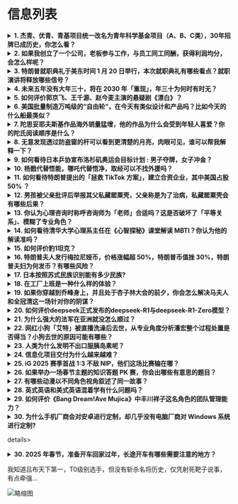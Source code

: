 # 信息列表

<details>
<summary><b>1. 杰青、优青、青基项目统一改名为青年科学基金项目（A、B、C类），30年招牌已成历史，你怎么看？</b></summary>

- **地址**: [传送门](https://www.zhihu.com/question/10094855365)
- **热度**: 453 万热度
- **摘抄**: 关于2025年度国家自然科学基金项目申请与结题等有关事项的通告 重磅！国家杰青优...

<img src="https://pic1.zhimg.com/70/v2-b388e61b064d90754d58a9055c0de9b8_1440w.avis?source=172ae18b&biz_tag=Post" alt="略缩图" width="200" />
</details>

<details>
<summary><b>2. 如果我创立了一个公司，老板参与工作，与员工同工同酬，获得利润均分，会怎么样呢？</b></summary>

- **地址**: [传送门](https://www.zhihu.com/question/3194918699)
- **热度**: 219 万热度
- **摘抄**: 如果我创立了一个公司，老板参与工作与员工同工同酬，获得利润均分，会怎么样？

<img src="https://pic4.zhimg.com/80/v2-8a1aa101085c62e995d2a17fae68faf3_1440w.webp" alt="略缩图" width="200" />
</details>

<details>
<summary><b>3. 特朗普就职典礼于美东时间 1 月 20 日举行，本次就职典礼有哪些看点？就职演讲将释放哪些信号？</b></summary>

- **地址**: [传送门](https://www.zhihu.com/question/10105381450)
- **热度**: 160 万热度
- **摘抄**: 美国当选总统、共和党人特朗普当地时间1月20日在美国首都华盛顿特区举行的就职典礼...

<img src="./img/1.jpg" alt="略缩图" width="200" />
</details>

<details>
<summary><b>4. 未来五年没有大年三十，将在 2030 年「重现」，年三十为何时有时无？</b></summary>

- **地址**: [传送门](https://www.zhihu.com/question/5802661249)
- **热度**: 85 万热度
- **摘抄**: 2025年1月29日将迎来农历新年蛇年，但2025年没有大年三十，大年二十九过后...

<img src="https://pic1.zhimg.com/80/v2-5a74dc55953e427329249f0a469bbe46_1440w.webp?source=1def8aca" alt="略缩图" width="200" />
</details>

<details>
<summary><b>5. 如何评价郭京飞、王千源、赵今麦主演的悬疑剧《漂白》？</b></summary>

- **地址**: [传送门](https://www.zhihu.com/question/9847458748)
- **热度**: 53 万热度
- **摘抄**: 作为爱奇艺迷雾剧场的悬疑剧，《漂白》质量如何？

<img src="https://pic1.zhimg.com/80/v2-58774d7a0cb764b40be5f063cfb2d72f_1440w.png" alt="略缩图" width="200" />
</details>

<details>
<summary><b>6. 美国批量制造万吨级的“自由轮”，在今天有类似设计和产品吗？比如今天的什么船最类似？</b></summary>

- **地址**: [传送门](https://www.zhihu.com/question/31003394)
- **热度**: 52 万热度
- **摘抄**: 美国批量制造万吨级的“自由轮”，自由轮是现代工业化大规模生产的一个奇迹。帕特里克...

<img src="https://picx.zhimg.com/50/v2-3c29676174307cfc68677e3ca6766191_b.jpg" alt="略缩图" width="200" />
</details>

<details>
<summary><b>7. 陀思妥耶夫斯基作品海外销量猛增，他的作品为什么会受到年轻人喜爱？你的陀氏阅读顺序是什么？</b></summary>

- **地址**: [传送门](https://www.zhihu.com/question/9376075638)
- **热度**: 43 万热度
- **摘抄**: 新闻媒体《快公司》（Fast Company）和《金融时报》（Financial...

<img src="https://picx.zhimg.com/80/v2-a77f1ffae033bcd59331394261c24871_1440w.webp?source=1def8aca" alt="略缩图" width="200" />
</details>

<details>
<summary><b>8. 无意发现透过防盗窗的杆可以看到更清楚的月亮，肉眼可见，谁可以帮我解释一下？</b></summary>

- **地址**: [传送门](https://www.zhihu.com/question/564059264)
- **热度**: 43 万热度
- **摘抄**: 这是什么情况，可以通过防盗窗那个杆，看到更清楚的月亮，肉眼可见，谁可以跟我解释解...

<img src="https://pic1.zhimg.com/50/v2-ec7a65bdba61b31867eedbfc50314c9a_b.jpg" alt="略缩图" width="200" />
</details>

<details>
<summary><b>9. 如何看待日本乒协宣布洛杉矶奥运会目标计划 : 男子夺牌，女子冲金？</b></summary>

- **地址**: [传送门](https://www.zhihu.com/question/10106851550)
- **热度**: 41 万热度
- **摘抄**: 日本男女乒奥运目标：男乒目标夺牌，女乒目标则是冲击金牌-直播吧 今日，日本乒乓球...

<img src="https://picx.zhimg.com/80/v2-d30c165cfd6ad74695f705e514f2431b_1440w.webp?source=1def8aca" alt="略缩图" width="200" />
</details>

<details>
<summary><b>10. 杨戬代替悟能，哪吒代替悟净，取经可以不找外援吗？</b></summary>

- **地址**: [传送门](https://www.zhihu.com/question/665404731)
- **热度**: 39 万热度
- **摘抄**: 所有关卡只能师徒解决，能做到吗？

<img src="https://picx.zhimg.com/80/v2-b7315f59b63d509c0e7cc37e3d9d726a_1440w.webp?source=1def8aca" alt="略缩图" width="200" />
</details>

<details>
<summary><b>11. 如何看待特朗普提出的「拯救 TikTok 方案」，建立合资企业，其中美国占股 50% ？</b></summary>

- **地址**: [传送门](https://www.zhihu.com/question/10064513622)
- **热度**: 38 万热度
- **摘抄**: 特朗普19日早些时候在社交媒体上发文，呼吁各公司不要让TikTok处于停止运转状...

<img src="https://pic1.zhimg.com/80/v2-d4a3a6782485861fe1266b264e8b63fc_1440w.webp?source=1def8aca" alt="略缩图" width="200" />
</details>

<details>
<summary><b>12. 男孩被父亲批评后举报其父私藏罂粟壳，父亲称是为了治病，私藏罂粟壳会有哪些后果？</b></summary>

- **地址**: [传送门](https://www.zhihu.com/question/9859831129)
- **热度**: 38 万热度
- **摘抄**: 9日，银川市永宁县一五年级男孩未完成作业被父亲严厉批评。后孩子借用他人手机拨打1...

<img src="https://picx.zhimg.com/80/v2-97986006371958698144963be747e737_1440w.webp?source=1def8aca" alt="略缩图" width="200" />
</details>

<details>
<summary><b>13. 你认为心理咨询时称呼咨询师为「老师」合适吗？这是否破坏了「平等关系」、模糊了专业角色？</b></summary>

- **地址**: [传送门](https://www.zhihu.com/question/9577625009)
- **热度**: 25 万热度
- **摘抄**: 你是什么角色？咨询师还是来访者？你的看法又是什么？

<img src="https://pic3.zhimg.com/80/v2-58f6232b7f89f060b3b29c85df681140_1440w.webp" alt="略缩图" width="200" />
</details>

<details>
<summary><b>14. 如何看待清华大学心理系主任在《心智探秘》课堂解读 MBTI？你认为他的解读准吗？</b></summary>

- **地址**: [传送门](https://www.zhihu.com/question/9053350914)
- **热度**: 25 万热度
- **摘抄**: 【更新】 看到@孔柏的补充说明，很有价值！贴过来，下述为引用： 「问题中的图片应...

<img src="https://pica.zhimg.com/70/v2-33fd90a505fbb089284936d3c4d3ddfb_1440w.avis?source=172ae18b&biz_tag=Post" alt="略缩图" width="200" />
</details>

<details>
<summary><b>15. 如何评价豹1坦克？</b></summary>

- **地址**: [传送门](https://www.zhihu.com/question/39595335)
- **热度**: 24 万热度
- **摘抄**: 题目中指的是现实中的豹1坦克，与游戏无关。

<img src="https://pic2.zhimg.com/50/v2-ca525cb48738e0386380bca4ae61228f_b.jpg" alt="略缩图" width="200" />
</details>

<details>
<summary><b>16. 特朗普夫人发行梅拉尼娅币，价格涨幅超 50%，特朗普币值挫 30%，特朗普夫妇为何发币？有哪些风险？</b></summary>

- **地址**: [传送门](https://www.zhihu.com/question/10066993272)
- **热度**: 23 万热度
- **摘抄**: 过去的两天中，加密世界经历了一场疯狂的变革，即将上任的美国总统携未来的第一夫人亲...

<img src="https://pic1.zhimg.com/80/v2-22edf73c8e6b69f72297c4f5993928bd_1440w.png" alt="略缩图" width="200" />
</details>

<details>
<summary><b>17. 日本按照苏式民族识别能有多少民族?</b></summary>

- **地址**: [传送门](https://www.zhihu.com/question/9742985054)
- **热度**: 23 万热度
- **摘抄**: 假如二战后日本也是苏阵营，用苏式民族识别，全国能有多少法定民族?(单论本土民族，...

<img src="https://picx.zhimg.com/50/v2-78dd554705819c2453d57306079190df_b.jpg" alt="略缩图" width="200" />
</details>

<details>
<summary><b>18. 在工厂上班是一种什么样的体验？</b></summary>

- **地址**: [传送门](https://www.zhihu.com/question/348434653)
- **热度**: 22 万热度
- **摘抄**: 

<img src="./img/1.jpg" alt="略缩图" width="200" />
</details>

<details>
<summary><b>19. 如果你穿越到乔峰身上，并且处于杏子林大会的前夕，你会怎么解决马夫人和全冠清这一场针对你的阴谋？</b></summary>

- **地址**: [传送门](https://www.zhihu.com/question/4760232622)
- **热度**: 22 万热度
- **摘抄**: 

<img src="https://picx.zhimg.com/v2-42b77672f082452b6c947eb4a6a9a2f2_xl.jpg?source=57bbeac9" alt="略缩图" width="200" />
</details>

<details>
<summary><b>20. 如何评价deepseek正式发布的deepseek-R1与deepseek-R1-Zero模型？</b></summary>

- **地址**: [传送门](https://www.zhihu.com/question/10080578443)
- **热度**: 20 万热度
- **摘抄**: DeepSeek-R1 遵循 MIT License，允许用户通过蒸馏技术借助 ...

<img src="https://pic3.zhimg.com/50/v2-7cadf64059811939b860c5abe547cb7a_b.jpg" alt="略缩图" width="200" />
</details>

<details>
<summary><b>21. 为什么强大的法军在亚洲就没怎么顺过？</b></summary>

- **地址**: [传送门](https://www.zhihu.com/question/471539457)
- **热度**: 20 万热度
- **摘抄**: 先是清法战争中被打败，虽然确实清朝损失的军队要比大清少，但打仗不是只看战损。日俄...

<img src="https://pic4.zhimg.com/50/v2-2e7c55f760fcbfe66e59e7b5506ce2dd_b.jpg" alt="略缩图" width="200" />
</details>

<details>
<summary><b>22. 网红小狗「艾特」被直播洗澡后去世，从专业角度分析潘宏整个过程处置是否得当？小狗去世的原因可能有哪些？</b></summary>

- **地址**: [传送门](https://www.zhihu.com/question/10025272705)
- **热度**: 19 万热度
- **摘抄**: 1月19日，网红狗阿拉斯加犬“艾特”去世，登上热搜第一。此前主人潘宏给艾特洗澡时...

<img src="https://picx.zhimg.com/80/v2-6453fd35ec3140a9172087bc26184903_1440w.png" alt="略缩图" width="200" />
</details>

<details>
<summary><b>23. 人类为什么发明不出口服胰岛素呢？</b></summary>

- **地址**: [传送门](https://www.zhihu.com/question/9176074310)
- **热度**: 18 万热度
- **摘抄**: 看到糖尿病人非得往身上扎针才能获取胰岛素，真是于心不忍，人类有没有可能发明出口服...

<img src="https://pic4.zhimg.com/v2-347e0b66385558d1d13f43a9dace53d7_1440w.jpg" alt="略缩图" width="200" />
</details>

<details>
<summary><b>24. 信息化项目交付为什么越来越难？</b></summary>

- **地址**: [传送门](https://www.zhihu.com/question/7857010769)
- **热度**: 16 万热度
- **摘抄**: 最近深刻体会到了项目验收的困难，是甲方要求高？还是乙方做的不到位

<img src="https://pica.zhimg.com/70/v2-2a28b10d77baf7436015ca0a682f3395_1440w.avis?source=172ae18b&biz_tag=Post" alt="略缩图" width="200" />
</details>

<details>
<summary><b>25. iG 2025 赛季首战 1:3 不敌 NIP，他们这场比赛输在哪？</b></summary>

- **地址**: [传送门](https://www.zhihu.com/question/10022900514)
- **热度**: 16 万热度
- **摘抄**: 

<img src="https://pic4.zhimg.com/50/v2-da772b797a44479100ea9cd4fa769531_b.jpg" alt="略缩图" width="200" />
</details>

<details>
<summary><b>26. 如果举办一场春节主题的知识答题 PK 赛，你会出哪些有意思的题目？</b></summary>

- **地址**: [传送门](https://www.zhihu.com/question/9657111794)
- **热度**: 15 万热度
- **摘抄**: 农历蛇年即将到来，新春期间，我们希望邀请知友们一起在知乎「蛇里蛇气」玩儿起来！「...

<img src="https://picx.zhimg.com/70/v2-d285f571b5ef404f9549999f6973ae39_1440w.avis?source=172ae18b&biz_tag=Post" alt="略缩图" width="200" />
</details>

<details>
<summary><b>27. 有哪些动漫以不同角色视角叙述了同一故事？</b></summary>

- **地址**: [传送门](https://www.zhihu.com/question/8019580248)
- **热度**: 15 万热度
- **摘抄**: 

<img src="https://picx.zhimg.com/80/v2-c63d3792841e7a6820fb4d562db566af_1440w.webp?source=1def8aca" alt="略缩图" width="200" />
</details>

<details>
<summary><b>28. 英式英语和美式英语混着学有什么问题吗？</b></summary>

- **地址**: [传送门](https://www.zhihu.com/question/9435073828)
- **热度**: 15 万热度
- **摘抄**: 我是一名正在自学英语的初学者，学的时候发现有的单词英式读起来更顺畅，有的单词又美...

<img src="https://pica.zhimg.com/80/v2-9044c6ef3a918fceb478a41e5df0492a_1440w.webp" alt="略缩图" width="200" />
</details>

<details>
<summary><b>29. 如何评价《Bang Dream!Ave Mujica》中丰川祥子这名角色的团队管理能力？</b></summary>

- **地址**: [传送门](https://www.zhihu.com/question/10063429052)
- **热度**: 15 万热度
- **摘抄**: 祥子，我来点你的名了（）

<img src="https://pic4.zhimg.com/50/v2-5b5c80a16106f069906c148e62279de5_b.jpg" alt="略缩图" width="200" />
</details>

<details>
<summary><b>30. 为什么手机厂商会对安卓进行定制，却几乎没有电脑厂商对 Windows 系统进行定制?</b></summary>

- **地址**: [传送门](https://www.zhihu.com/question/8509937626)
- **热度**: 15 万热度
- **摘抄**: 

<img src="https://pic1.zhimg.com/70/v2-e2034f43bb201364d0c60b45c8dd2cc1_1440w.avis?source=172ae18b&biz_tag=Post" alt="略缩图" width="200" />
</details>

details>

<details>
<summary><b>30. 2025 年春节，准备开车回家过年，长途开车有哪些需要注意的地方？</b></summary>

- **地址**: [传送门](https://www.zhihu.com/question/7636216834)
- **热度**: 27 万热度
- **摘抄**: 

<img src="https://pic1.zhimg.com/80/v2-3269960cbee8d519c3b9f15c253e6af3_1440w.webp?source=1def8aca" alt="略缩图" width="200" />
</details>

我知道吕布天下第一，T0级别选手，但没有斩杀名将历史，仅凭射死靶子说事，有点牵强...

<img src="https://picx.zhimg.com/80/v2-426b6e936a89c69768d484dcabb41c66_1440w.png" alt="略缩图" width="200" />
</details>

